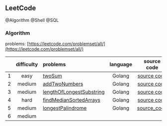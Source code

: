 ## LeetCode 

@Algorithm @Shell @SQL

### Algorithm 

problems: [https://leetcode.com/problemset/all/](https://leetcode.com/problemset/all/)

|   | difficulty |  problems | language | source code | test code |
| :----: | :----: | :---- | :----: | :----: | :----: |
| 1 | easy |  [twoSum](https://leetcode.com/problems/two-sum/) | Golang | [source code](./algorithm/golang/1_twoSum.go) | [test code](./algorithm/golang/1_twoSum_test.go)
| 2 | medium |  [addTwoNumbers](https://leetcode.com/problems/add-two-numbers/) | Golang | [source code](./algorithm/golang/2_addTwoNumbers.go) | [test code](./algorithm/golang/2_addTwoNumbers_test.go) |
| 3 | medium | [lengthOfLongestSubstring](https://leetcode.com/problems/longest-substring-without-repeating-characters/) | Golang | [source code](./algorithm/golang/3_lengthOfLongestSubstring.go) | [test code](./algorithm/golang/3_lengthOfLongestSubstring_test.go) |
| 4 | hard | [findMedianSortedArrays](https://leetcode.com/problems/median-of-two-sorted-arrays/) | Golang | [source code](./algorithm/golang/4_findMedianSortedArrays.go) | [test code](./algorithm/golang/4_findMedianSortedArrays_test.go) |
| 5 | medium | [longestPalindrome](https://leetcode.cn/problems/median-of-two-sorted-arrays/) | Golang | [source_code](./algorithm/golang/5_longestPalindrome.go) | [test_code](./algorithm/golang/5_longestPalindrome_test.go)
| 6 | medium | |||
